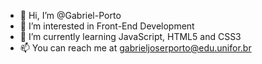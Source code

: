 - 👋 Hi, I’m @Gabriel-Porto
- 👀 I’m interested in Front-End Development
- 🌱 I’m currently learning JavaScript, HTML5 and CSS3
- 📫 You can reach me at gabrieljoserporto@edu.unifor.br
